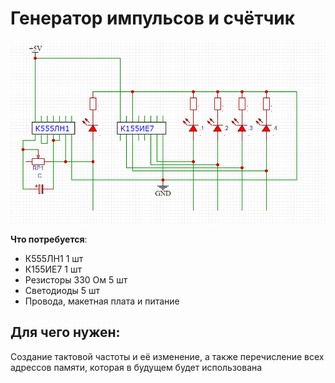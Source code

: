# Генератор импульсов и счётчик

![](схема.png)

**Что потребуется**:
  - К555ЛН1  1 шт
  - К155ИЕ7  1 шт
  - Резисторы 330 Ом  5 шт
  - Светодиоды  5 шт
  - Провода, макетная плата и питание

**Для чего нужен**:
------------------------------------------------------------------
Создание тактовой частоты и её изменение, а также перечисление всех адрессов памяти, которая в будущем будет использована
